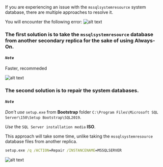 If you are experiencing an issue with the `mssqlsystemresource` system database, there are multiple approaches to resolve it.

You will encounter the following error:
![alt text](https://github.com/MohamedAbdelhalem/dbatools/blob/main/Features_and_Administration/RES/media/mssqlsystemresource_04.png)

### The first solution is to take the `mssqlsystemresource` database from another secondary replica for the sake of using Always-On.

#### *`Note`* 
Faster, recommeded

![alt text](https://github.com/MohamedAbdelhalem/dbatools/blob/main/Features_and_Administration/RES/media/mssqlsystemresource_02.png)

### The second solution is to repair the system databases.

#### *`Note`* 
*Don't use* `setup.exe` from **Bootstrap** folder `C:\Program Files\Microsoft SQL Server\150\Setup Bootstrap\SQL2019`.

*Use* the `SQL Server installation media` **ISO**.

This approach will take some time, unlike taking the `mssqlsystemresource` database files from another replica.

```cmd
setup.exe /q /ACTION=Repair /INSTANCENAME=MSSQLSERVER
```

![alt text](https://github.com/MohamedAbdelhalem/dbatools/blob/main/Features_and_Administration/RES/media/mssqlsystemresource_03.png)
